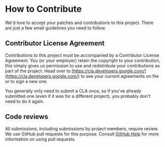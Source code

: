 # How to Contribute

We'd love to accept your patches and contributions to this project. There are just a few small guidelines you need to follow.

## Contributor License Agreement

Contributions to this project must be accompanied by a Contributor License Agreement. You \(or your employer\) retain the copyright to your contribution, this simply gives us permission to use and redistribute your contributions as part of the project. Head over to [https://cla.developers.google.com/](https://cla.developers.google.com/) to see your current agreements on file or to sign a new one.

You generally only need to submit a CLA once, so if you've already submitted one \(even if it was for a different project\), you probably don't need to do it again.

## Code reviews

All submissions, including submissions by project members, require review. We use GitHub pull requests for this purpose. Consult [GitHub Help](https://help.github.com/articles/about-pull-requests/) for more information on using pull requests.

